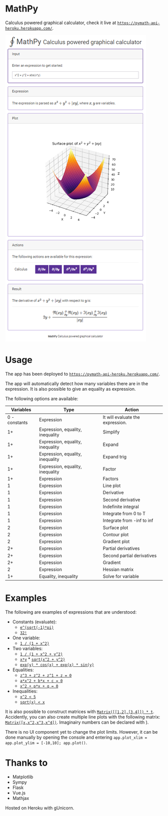 # MathPy

Calculus powered graphical calculator, check it live at 
 [`https://pymath-api-heroku.herokuapp.com/`](https://pymath-api-heroku.herokuapp.com/).

![Example](screenshots/ex1.png)

# Usage

The app has been deployed to [`https://pymath-api-heroku.herokuapp.com/`](https://pymath-api-heroku.herokuapp.com/).

The app will automatically detect how many variables there are in the expression. It is also possible to give an equality as expression.

The following options are available:

|Variables|Type|Action|
|--|--|--|
|0 - constants|Expression|It will evaluate the expression.|
|1+|Expression, equality, inequality|Simplify|
|1+|Expression, equality, inequality|Expand|
|1+|Expression, equality, inequality|Expand trig|
|1+|Expression, equality, inequality|Factor|
|1+|Expression|Factors|
|1|Expression|Line plot|
|1|Expression|Derivative|
|1|Expression|Second derivative|
|1|Expression|Indefinite integral|
|1|Expression|Integrate from 0 to T|
|1|Expression|Integrate from -inf to inf|
|2|Expression|Surface plot|
|2|Expression|Contour plot|
|2|Expression|Gradient plot|
|2+|Expression|Partial derivatives|
|2+|Expression|Second partial derivatives|
|2+|Expression|Gradient|
|2|Expression|Hessian matrix|
|1+|Equality, inequality|Solve for variable|

# Examples

The following are examples of expressions that are understood:

 * Constants (evaluate):
   * [`e^(sqrt(-1)*pi)`](https://pymath-api-heroku.herokuapp.com/?expr=exp((sqrt(-1)*pi)))
   * [`32!`](https://pymath-api-heroku.herokuapp.com/?expr=32!)
 * One variable: 
   * [`1 / (1 + x^2)`](https://pymath-api-heroku.herokuapp.com/?expr=1%20%2F%20(1%20%2B%20x%5E2))
 * Two variables: 
   * [`1 / (1 + x^2 + y^2)`](https://pymath-api-heroku.herokuapp.com/?expr=1%20%2F%20(1%20%2B%20x%5E2%20%2B%20y%5E2))
   * [`x*y`](https://pymath-api-heroku.herokuapp.com/?expr=x*y) * 
   [`sqrt(x^2 + y^2)`](https://pymath-api-heroku.herokuapp.com/?expr=sqrt(x%5E2%20%2B%20y%5E2))
   * [`exp(y) * cos(x) + exp(x) * sin(y)`](https://pymath-api-heroku.herokuapp.com/?expr=exp(y)%20*%20cos(x)%20%2B%20exp(x)%20*%20sin(y))
 * Equalities: 
   * [`z^3 + z^2 + z^1 + z = 0`](https://pymath-api-heroku.herokuapp.com/?expr=z%5E3%20%2B%20z%5E2%20%2B%20z%5E1%20%2B%20z%20%3D%200)
   * [`a*x^2 + b*x + c = 0`](https://pymath-api-heroku.herokuapp.com/?expr=a*x%5E2%2Bb*x%2Bc%3D0)
   * [`x^2 + p*x + q = 0`](https://pymath-api-heroku.herokuapp.com/?expr=x%5E2%2Bp*x%2Bq%3D0)
 * Inequalities: 
   * [`x^2 < 5`](https://pymath-api-heroku.herokuapp.com/?expr=x%5E2%20%3C%3D%205)
   * [`sqrt(x) < x`](https://pymath-api-heroku.herokuapp.com/?expr=sqrt(x)%20%3C%20x)

It is also possible to construct matrices with [`Matrix([[1,2],[3,4]]) * t`](https://pymath-api-heroku.herokuapp.com/?expr=Matrix%28%5B%5B1%2C2%5D%2C%5B3%2C4%5D%5D%29%20*%20t). Accidently, you can also create multiple line plots with the following matrix: [`Matrix([x,x^2,x^3,x^4])`](https://pymath-api-heroku.herokuapp.com/?expr=Matrix%28%5Bx%2Cx%5E2%2Cx%5E3%2Cx%5E4%5D%29). Imaginairy numbers can be declared with ).

There is no UI component yet to change the plot limits. However, it can be done manually by opening the console and entering `app.plot_xlim = app.plot_ylim = [-10,10]; app.plot()`.

# Thanks to

 * Matplotlib
 * Sympy
 * Flask
 * Vue.js
 * Mathjax

Hosted on Heroku with gUnicorn.